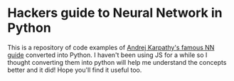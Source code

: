 # Hackers guide to Neural Network in Python

This is a repository of code examples of [Andrej Karpathy's famous NN guide](http://karpathy.github.io/neuralnets/) converted into Python. I haven't been using JS for a while so I thought converting them into python will help me understand the concepts better and it did! Hope you'll find it useful too.


